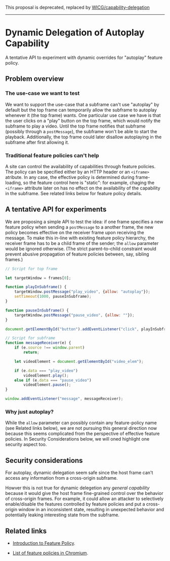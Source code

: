 This proposal is deprecated, replaced by [WICG/capability-delegation](https://github.com/WICG/capability-delegation)

---

# Dynamic Delegation of Autoplay Capability
A tentative API to experiment with dynamic overrides for "autoplay" feature
policy.

## Problem overview

### The use-case we want to test

We want to support the use-case that a subframe can't use "autoplay" by default
but the top frame can temporarily allow the subframe to autoplay whenever it
(the top frame) wants.  One particular use case we have is that the user clicks
on a "play" button on the top frame, which would notify the subframe to play a
video.  Until the top frame notifies that subframe (possibly through a
`postMessage`), the subframe won't be able to start the playback.  Additionally,
the top frame could later disallow autoplaying in the subframe after first
allowing it.

### Traditional feature policies can't help

A site can control the availability of capabilities through feature policies.
The policy can be specified either by an HTTP header or an `<iframe>` atribute.
In any case, the effective policy is determined during frame-loading, so the
feature control here is "static": for example, chaging the `<iframe>` attribute
later on has no effect on the availability of the capability in the subframe.
See related links below for feature policy details.


## A tentative API for experiments

We are proposing a simple API to test the idea: if one frame specifies a new
feature policy when sending a `postMessage` to a another frame, the new policy
becomes effective on the receiver frame upon receiving the message.  To make
this in-line with existing feature policy hierarchy, the receiver frame has to
be a child frame of the sender; the `allow` parameter would be ignored
otherwise.  (The strict parent-to-child constraint would prevent abusive
propagation of feature policies between, say, sibling frames.)

```javascript
// Script for top frame

let targetWindow = frames[0];

function playInSubframe() {
    targetWindow.postMessage("play_video", {allow: "autoplay"});
    setTimeout(1000, pauseInSubframe);
}

function pauseInSubframe() {
    targetWindow.postMessage("pause_video", {allow: ""});
}

document.getElementById("button").addEventListener("click", playInSubframe);
```

```javascript
// Script for subframe
function messageReceiver(e) {
    if (e.source !== window.parent)
        return;

    let videoElement = document.getElementById("video_elem");

    if (e.data === "play_video")
        videoElement.play();
    else if (e.data === "pause_video")
        videoElement.pause();
}

window.addEventListener("message", messageReceiver);
```

### Why just autoplay?

While the `allow` parameter can possibly contain any feature-policy name (see
Related links below), we are not pursuing this general direction now because
this seems complicated from the perspective of effective feature policies.  In
Security Considerations below, we will oned highlight one security aspect too.


## Security considerations

For autoplay, dynamic delegation seem safe since the host frame can't access any
information from a cross-origin subframe.

Howver this is not true for dynamic delegetion any _general capability_ because
it would give the host frame fine-grained control over the behavior of
cross-origin frames.  For example, it could allow an attacker to selectively
enable/disable the features controlled by feature policies and put a
cross-origin window in an inconsistent state, resulting in unexpected behavior
and potentially leaking interesting state from the subframe.


## Related links

- [Introduction to Feature
  Policy](https://developers.google.com/web/updates/2018/06/feature-policy).

- [List of feature policies in Chromium](https://cs.chromium.org/chromium/src/third_party/blink/renderer/core/feature_policy/feature_policy_features.json5?rcl=d118d0cb1f880768e0612ddf31b5036785cab614&l=28).
